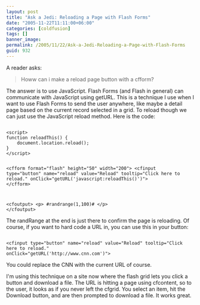 ```yaml
---
layout: post
title: "Ask a Jedi: Reloading a Page with Flash Forms"
date: "2005-11-22T11:11:00+06:00"
categories: [coldfusion]
tags: []
banner_image: 
permalink: /2005/11/22/Ask-a-Jedi-Reloading-a-Page-with-Flash-Forms
guid: 932
---
```


A reader asks:

<blockquote>
Howw can i make a reload page button with a cfform?
</blockquote>

The answer is to use JavaScript. Flash Forms (and Flash in general) can communicate with JavaScript using getURL. This is a technique I use when I want to use Flash Forms to send the user anywhere, like maybe a detail page based on the current record selected in a grid. To reload though we can just use the JavaScript reload method. Here is the code:

<code>
&lt;script&gt;
function reloadThis() {
	document.location.reload();
}
&lt;/script&gt;

&lt;cfform format="flash" height="50" width="200"&gt;
	&lt;cfinput type="button" name="reload" value="Reload" tooltip="Click here to reload."
	onClick="getURL('javascript:reloadThis()')"&gt;
&lt;/cfform&gt;

&lt;cfoutput&gt;
&lt;p&gt;
#randrange(1,100)#
&lt;/p&gt;
&lt;/cfoutput&gt;
</code>

The randRange at the end is just there to confirm the page is reloading. Of course, if you want to hard code a URL in, you can use this in your button:

<code>
&lt;cfinput type="button" name="reload" value="Reload" tooltip="Click here to reload."
onClick="getURL('http://www.cnn.com')"&gt;
</code>

You could replace the CNN with the current URL of course. 

I'm using this technique on a site now where the flash grid lets you click a button and download a file. The URL is hitting a page using cfcontent, so to the user, it looks as if you never left the cfgrid. You select an item, hit the Download button, and are then prompted to download a file. It works great.